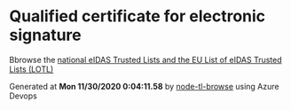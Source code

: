 # Qualified certificate for electronic signature 
 Bbrowse the [national eIDAS Trusted Lists and the EU List of eIDAS Trusted Lists (LOTL)](https://webgate.ec.europa.eu/tl-browser/#/) 
 
 
Generated at **Mon 11/30/2020  0:04:11.58** by [node-tl-browse](https://github.com/ymedlop/node-tl-browser) using Azure Devops 
